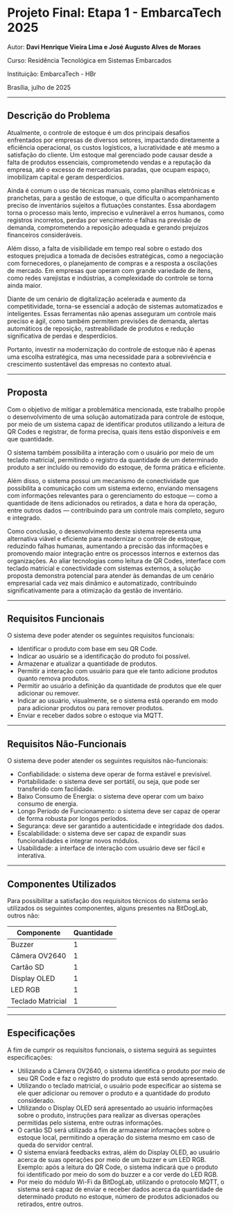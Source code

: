 # Projeto Final: Etapa 1 - EmbarcaTech 2025

Autor: **Davi Henrique Vieira Lima e José Augusto Alves de Moraes**

Curso: Residência Tecnológica em Sistemas Embarcados

Instituição: EmbarcaTech - HBr

Brasília, julho de 2025

---

## Descrição do Problema

Atualmente, o controle de estoque é um dos principais desafios enfrentados
por empresas de diversos setores, impactando diretamente a eficiência operacional,
os custos logísticos, a lucratividade e até mesmo a satisfação do cliente.
Um estoque mal gerenciado pode causar desde a falta de produtos essenciais,
comprometendo vendas e a reputação da empresa, até o excesso de mercadorias paradas,
que ocupam espaço, imobilizam capital e geram desperdícios.

Ainda é comum o uso de técnicas manuais, como planilhas eletrônicas e pranchetas,
para a gestão de estoque, o que dificulta o acompanhamento preciso de inventários
sujeitos a flutuações constantes. Essa abordagem torna o processo mais lento,
impreciso e vulnerável a erros humanos, como registros incorretos, perdas por
vencimento e falhas na previsão de demanda, comprometendo a reposição adequada e
gerando prejuízos financeiros consideráveis.

Além disso, a falta de visibilidade em tempo real sobre o estado dos estoques
prejudica a tomada de decisões estratégicas, como a negociação com fornecedores,
o planejamento de compras e a resposta a oscilações de mercado. Em empresas que
operam com grande variedade de itens, como redes varejistas e indústrias, a
complexidade do controle se torna ainda maior.

Diante de um cenário de digitalização acelerada e aumento da competitividade,
torna-se essencial a adoção de sistemas automatizados e inteligentes. Essas
ferramentas não apenas asseguram um controle mais preciso e ágil, como também
permitem previsões de demanda, alertas automáticos de reposição, rastreabilidade
de produtos e redução significativa de perdas e desperdícios.

Portanto, investir na modernização do controle de estoque não é apenas uma escolha
estratégica, mas uma necessidade para a sobrevivência e crescimento sustentável das
empresas no contexto atual.

---

## Proposta

Com o objetivo de mitigar a problemática mencionada, este trabalho propõe o
desenvolvimento de uma solução automatizada para controle de estoque, por meio
de um sistema capaz de identificar produtos utilizando a leitura de QR Codes e
registrar, de forma precisa, quais itens estão disponíveis e em que quantidade.

O sistema também possibilita a interação com o usuário por meio de um teclado
matricial, permitindo o registro da quantidade de um determinado produto a ser
incluído ou removido do estoque, de forma prática e eficiente.

Além disso, o sistema possui um mecanismo de conectividade que possibilita a
comunicação com um sistema externo, enviando mensagens com informações relevantes
para o gerenciamento do estoque — como a quantidade de itens adicionados ou
retirados, a data e hora da operação, entre outros dados — contribuindo para um
controle mais completo, seguro e integrado.

Como conclusão, o desenvolvimento deste sistema representa uma alternativa viável
e eficiente para modernizar o controle de estoque, reduzindo falhas humanas, aumentando
a precisão das informações e promovendo maior integração entre os processos internos e
externos das organizações. Ao aliar tecnologias como leitura de QR Codes, interface com
teclado matricial e conectividade com sistemas externos, a solução proposta demonstra
potencial para atender às demandas de um cenário empresarial cada vez mais dinâmico e
automatizado, contribuindo significativamente para a otimização da gestão de inventário.

---

## Requisitos Funcionais

O sistema deve poder atender os seguintes requisitos funcionais:

- Identificar o produto com base em seu QR Code.
- Indicar ao usuário se a identificação do produto foi possível.
- Armazenar e atualizar a quantidade de produtos.
- Permitir a interação com usuário para que ele tanto adicione produtos quanto remova produtos.
- Permitir ao usuário a definição da quantidade de produtos que ele quer adicionar ou remover.
- Indicar ao usuário, visualmente, se o sistema está operando em modo para adicionar produtos ou para remover produtos.
- Enviar e receber dados sobre o estoque via MQTT.

---

## Requisitos Não-Funcionais

O sistema deve poder atender os seguintes requisitos não-funcionais:

- Confiabilidade: o sistema deve operar de forma estável e previsível.
- Portabilidade: o sistema deve ser portátil, ou seja, que pode ser transferido com facilidade.
- Baixo Consumo de Energia: o sistema deve operar com um baixo consumo de energia.
- Longo Período de Funcionamento: o sistema deve ser capaz de operar de forma robusta por longos períodos.
- Segurança: deve ser garantido a autenticidade e integridade dos dados.
- Escalabilidade: o sistema deve ser capaz de expandir suas funcionalidades e integrar novos módulos.
- Usabilidade: a interface de interação com usuário deve ser fácil e interativa.

---

## Componentes Utilizados

Para possibilitar a satisfação dos requisitos técnicos do sistema serão utilizados
os seguintes componentes, alguns presentes na BitDogLab, outros não:

| Componente        | Quantidade |
| ----------------- | ---------- |
| Buzzer            | 1          |
| Câmera OV2640     | 1          |
| Cartão SD         | 1          |
| Display OLED      | 1          |
| LED RGB           | 1          |
| Teclado Matricial | 1          |

---

## Especificações

A fim de cumprir os requisitos funcionais, o sistema seguirá as seguintes especificações:

- Utilizando a Câmera OV2640, o sistema identifica o produto por meio de seu QR Code e faz o registro do produto que está sendo apresentado.
- Utilizando o teclado matricial, o usuário pode especificar ao sistema se ele quer adicionar ou remover o produto e a quantidade do produto considerado.
- Utilizando o Display OLED será apresentado ao usuário informações sobre o produto, instruções para realizar as diversas operações permitidas pelo sistema, entre outras informações.
- O cartão SD será utilizado a fim de armazenar informações sobre o estoque local, permitindo a operação do sistema mesmo em caso de queda do servidor central.
- O sistema enviará feedbacks extras, além do Display OLED, ao usuário acerca de suas operações por meio de um buzzer e um LED RGB. Exemplo: após a leitura do QR Code, o sistema indicará que o produto foi identificado por meio do som do buzzer e a cor verde do LED RGB.
- Por meio do módulo Wi-Fi da BitDogLab, utilizando o protocolo MQTT, o sistema será capaz de enviar e receber dados acerca da quantidade de determinado produto no estoque, número de produtos adicionados ou retirados, entre outros.
